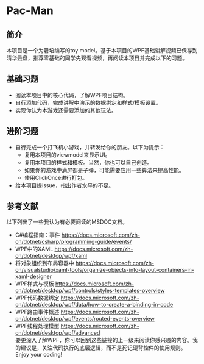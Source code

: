 # Pac-Man
## 简介
本项目是一个为暑培编写的toy model。基于本项目的WPF基础讲解视频已保存到清华云盘，推荐零基础的同学先观看视频，再阅读本项目并完成以下的习题。
## 基础习题
- 阅读本项目中的核心代码，了解WPF项目结构。
- 自行添加代码，完成讲解中演示的数据绑定和样式/模板设置。
- 实现你认为本游戏还需要添加的其他玩法。
## 进阶习题
- 自行完成一个打飞机小游戏，并转发给你的朋友。以下为提示：
  - 复用本项目的viewmodel来显示UI。
  - 复用本项目的样式和模板。当然，你也可以自己创造。
  - 如果你的游戏中满屏都是子弹，可能需要应用一些算法来提高性能。
  - 使用ClickOnce进行打包。
- 给本项目提issue，指出作者水平的不足。
## 参考文献
以下列出了一些我认为有必要阅读的MSDOC文档。
- C#编程指南：事件 https://docs.microsoft.com/zh-cn/dotnet/csharp/programming-guide/events/
- WPF中的XAML https://docs.microsoft.com/zh-cn/dotnet/desktop/wpf/xaml
- 将对象组织到布局容器中 https://docs.microsoft.com/zh-cn/visualstudio/xaml-tools/organize-objects-into-layout-containers-in-xaml-designer
- WPF样式与模板 https://docs.microsoft.com/zh-cn/dotnet/desktop/wpf/controls/styles-templates-overview
- WPF代码数据绑定 https://docs.microsoft.com/zh-cn/dotnet/desktop/wpf/data/how-to-create-a-binding-in-code
- WPF路由事件概述 https://docs.microsoft.com/zh-cn/dotnet/desktop/wpf/events/routed-events-overview
- WPF线程处理模型 https://docs.microsoft.com/zh-cn/dotnet/desktop/wpf/advanced  
要更深入了解WPF，你可以回到这些链接的上一级来阅读你感兴趣的内容。我的建议是，关注代码执行的底层逻辑，而不是死记硬背控件的使用规则。
Enjoy your coding!
